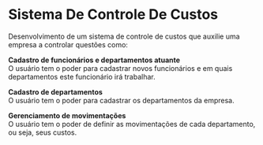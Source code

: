 # Sistema De Controle De Custos

Desenvolvimento de um sistema de controle de custos que auxilie uma empresa a controlar
questões como:

**Cadastro de funcionários e departamentos atuante**  
O usuário tem o poder para cadastrar novos funcionários e em quais departamentos este
funcionário irá trabalhar.

**Cadastro de departamentos**  
O usuário tem o poder para cadastrar os departamentos da empresa.

**Gerenciamento de movimentações**  
O usuário tem o poder de definir as movimentações de cada departamento, ou seja, seus custos.
